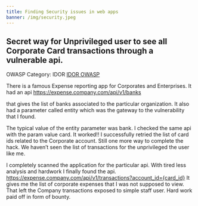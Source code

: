 ```yaml
---
title: Finding Security issues in web apps
banner: /img/security.jpeg
---
```


<h2>Secret way for Unprivileged user to see all Corporate Card transactions through a vulnerable api.</h2>
OWASP Category: IDOR <a href="https://portswigger.net/web-security/access-control/idor">IDOR OWASP </a>

There is a famous Expense reporting app for Corporates and Enterprises. It had an api
https://expense.company.com/api/v1/banks

that gives the list of banks associated to the particular organization. It also had a parameter called entity which was the gateway to the vulnerability that I found.

The typical value of the entity parameter was bank. I checked the same api with the param value card. It worked!! I successfully retried the list of card ids related to the Corporate account. Still one more way to complete the hack. We haven’t seen the list of transactions for the unprivileged the user like me.

I completely scanned the application for the particular api. With tired less analysis and hardwork I finally found the api.
https://expense.company.com/api/v1/transactions?account_id={card_id}
It gives me the list of corporate expenses that I was not supposed to view. That left the Company transactions exposed to simple staff user. Hard work paid off in form of bounty.